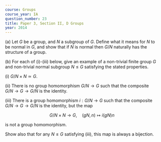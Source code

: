 ```yaml
---
course: Groups
course_year: IA
question_number: 23
title: Paper 3, Section II, D Groups
year: 2014
---
```




(a) Let $G$ be a group, and $N$ a subgroup of $G$. Define what it means for $N$ to be normal in $G$, and show that if $N$ is normal then $G / N$ naturally has the structure of a group.

(b) For each of (i)-(iii) below, give an example of a non-trivial finite group $G$ and non-trivial normal subgroup $N \leqslant G$ satisfying the stated properties.

(i) $G / N \times N \simeq G$.

(ii) There is no group homomorphism $G / N \rightarrow G$ such that the composite $G / N \rightarrow G \rightarrow G / N$ is the identity.

(iii) There is a group homomorphism $i: G / N \rightarrow G$ such that the composite $G / N \rightarrow G \rightarrow G / N$ is the identity, but the map

$$G / N \times N \rightarrow G, \quad(g N, n) \mapsto i(g N) n$$

is not a group homomorphism.

Show also that for any $N \leqslant G$ satisfying (iii), this map is always a bijection.